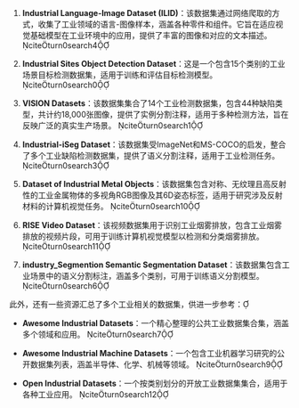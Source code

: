 1. **Industrial Language-Image Dataset (ILID)**：该数据集通过网络爬取的方式，收集了工业领域的语言-图像样本，涵盖各种零件和组件。它旨在适应视觉基础模型在工业环境中的应用，提供了丰富的图像和对应的文本描述。 citeturn0search4

2. **Industrial Sites Object Detection Dataset**：这是一个包含15个类别的工业场景目标检测数据集，适用于训练和评估目标检测模型。 citeturn0search0

3. **VISION Datasets**：该数据集集合了14个工业检测数据集，包含44种缺陷类型，共计约18,000张图像，提供了实例分割注释，适用于多种检测方法，旨在反映广泛的真实生产场景。 citeturn0search1

4. **Industrial-iSeg Dataset**：该数据集受ImageNet和MS-COCO的启发，整合了多个工业缺陷检测数据集，提供了语义分割注释，适用于工业检测任务。 citeturn0search3

5. **Dataset of Industrial Metal Objects**：该数据集包含对称、无纹理且高反射性的工业金属物体的多视角RGB图像及其6D姿态标签，适用于研究涉及反射材料的计算机视觉任务。 citeturn0search10

6. **RISE Video Dataset**：该视频数据集用于识别工业烟雾排放，包含工业烟雾排放的视频片段，可用于训练计算机视觉模型以检测和分类烟雾排放。 citeturn0search11

7. **industry_Segmention Semantic Segmentation Dataset**：该数据集包含工业场景中的语义分割标注，涵盖多个类别，可用于训练语义分割模型。 citeturn0search6

此外，还有一些资源汇总了多个工业相关的数据集，供进一步参考：

- **Awesome Industrial Datasets**：一个精心整理的公共工业数据集合集，涵盖多个领域和应用。 citeturn0search7

- **Awesome Industrial Machine Datasets**：一个包含工业机器学习研究的公开数据集列表，涵盖半导体、化学、机械等领域。 citeturn0search9

- **Open Industrial Datasets**：一个按类别划分的开放工业数据集集合，适用于各种工业应用。 citeturn0search12

